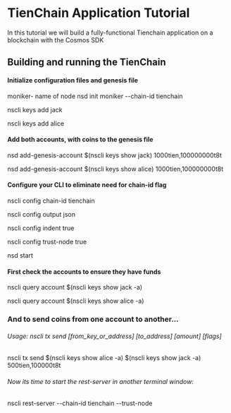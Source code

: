 # TienChain Application Tutorial

In this tutorial we will build a fully-functional Tienchain application on a blockchain with the Cosmos SDK



## Building and running the TienChain


#### Initialize configuration files and genesis file

moniker- name of node
nsd init moniker --chain-id tienchain

nscli keys add jack

nscli keys add alice

#### Add both accounts, with coins to the genesis file

nsd add-genesis-account $(nscli keys show jack) 1000tien,100000000t8t

nsd add-genesis-account $(nscli keys show alice) 1000tien,100000000t8t

#### Configure your CLI to eliminate need for chain-id flag

nscli config chain-id tienchain

nscli config output json

nscli config indent true

nscli config trust-node true

nsd start

#### First check the accounts to ensure they have funds

nscli query account $(nscli keys show jack -a)

nscli query account $(nscli keys show alice -a)

### And to send coins from one account to another...

###### Usage: nscli tx send [from_key_or_address] [to_address] [amount] [flags]
nscli tx send $(nscli keys show alice -a) $(nscli keys show jack -a) 500tien,100000t8t

###### Now its time to start the rest-server in another terminal window:

nscli rest-server --chain-id tienchain --trust-node
